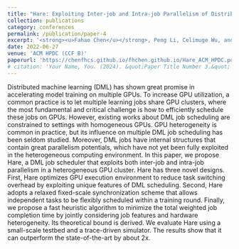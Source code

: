 ```yaml
---
title: "Hare: Exploiting Inter-job and Intra-job Parallelism of Distributed Machine Learning on Heterogeneous GPUs"
collection: publications
category: conferences
permalink: /publication/paper-4
excerpt: '<strong><u>Fahao Chen</u></strong>, Peng Li, Celimuge Wu, and Song Guo'
date: 2022-06-27
venue: 'ACM HPDC (CCF B)'
paperurl: 'https://chenfhcs.github.io/fhchen.github.io/Hare_ACM_HPDC.pdf'
# citation: 'Your Name, You. (2024). &quot;Paper Title Number 3.&quot; <i>GitHub Journal of Bugs</i>. 1(3).'
---
```


Distributed machine learning (DML) has shown great promise in accelerating model training on multiple GPUs. To increase GPU utilization, a common practice is to let multiple learning jobs share GPU clusters, where the most fundamental and critical challenge is how to efficiently schedule these jobs on GPUs. However, existing works about DML job scheduling are constrained to settings with homogeneous GPUs. GPU heterogeneity is common in practice, but its influence on multiple DML job scheduling has been seldom studied. Moreover, DML jobs have internal structures that contain great parallelism potentials, which have not yet been fully exploited in the heterogeneous computing environment. In this paper, we propose Hare, a DML job scheduler that exploits both inter-job and intra-job parallelism in a heterogeneous GPU cluster. Hare has three novel designs. First, Hare optimizes GPU execution environment to reduce task switching overhead by exploiting unique features of DML scheduling. Second, Hare adopts a relaxed fixed-scale synchronization scheme that allows independent tasks to be flexibly scheduled within a training round. Finally, we propose a fast heuristic algorithm to minimize the total weighted job completion time by jointly considering job features and hardware heterogeneity. Its theoretical bound is derived. We evaluate Hare using a small-scale testbed and a trace-driven simulator. The results show that it can outperform the state-of-the-art by about 2x.
